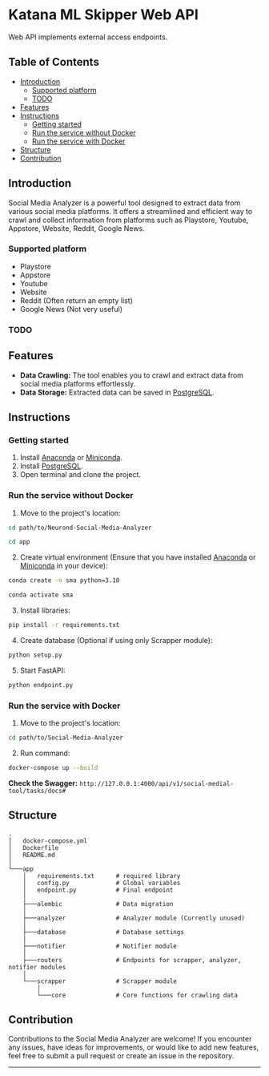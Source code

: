 # Katana ML Skipper Web API

Web API implements external access endpoints.

## Table of Contents

- [Introduction](#introduction)
  - [Supported platform](#supported-platform)
  - [TODO](#todo)
- [Features](#features)
- [Instructions](#instructions)
  - [Getting started](#getting-started)
  - [Run the service without Docker](#run-the-service-without-docker)
  - [Run the service with Docker](#run-the-service-with-docker)
- [Structure](#structure)
- [Contribution](#contribution)


## Introduction

Social Media Analyzer is a powerful tool designed to extract data from various social media platforms. It offers a streamlined and efficient way to crawl and collect information from platforms such as Playstore, Youtube, Appstore, Website, Reddit, Google News.

### Supported platform

- Playstore
- Appstore
- Youtube
- Website
- Reddit (Often return an empty list)
- Google News (Not very useful)

### TODO


## Features

- **Data Crawling:** The tool enables you to crawl and extract data from social media platforms effortlessly.
- **Data Storage:** Extracted data can be saved in [PostgreSQL](https://www.postgresql.org/).


## Instructions

### **Getting started**

1. Install [Anaconda](https://www.anaconda.com/) or [Miniconda](https://docs.conda.io/en/latest/miniconda.html).
2. Install [PostgreSQL](https://www.postgresql.org/).
3. Open terminal and clone the project.

### **Run the service without Docker**

1. Move to the project's location:

```bash
cd path/to/Neurond-Social-Media-Analyzer
```

```bash
cd app
```

2. Create virtual environment (Ensure that you have installed [Anaconda](https://www.anaconda.com/) or [Miniconda](https://docs.conda.io/en/latest/miniconda.html) in your device):

```bash
conda create -n sma python=3.10
```

```bash
conda activate sma
```

3. Install libraries:

```bash
pip install -r requirements.txt
```

4. Create database (Optional if using only Scrapper module):

```bash
python setup.py
```

5. Start FastAPI:

```bash
python endpoint.py
```


### **Run the service with Docker**

1. Move to the project's location:

```bash
cd path/to/Social-Media-Analyzer
```

2. Run command:

```bash
docker-compose up --build
```

**Check the Swagger:** `http://127.0.0.1:4000/api/v1/social-medial-tool/tasks/docs#`

## Structure

```
.
│   docker-compose.yml
│   Dockerfile
│   README.md
│
└───app
    │   requirements.txt      # required library
    │   config.py             # Global variables
    │   endpoint.py           # Final endpoint
    │
    ├───alembic               # Data migration
    │
    ├───analyzer              # Analyzer module (Currently unused)
    │
    ├───database              # Database settings
    │
    ├───notifier              # Notifier module
    │
    ├───routers               # Endpoints for scrapper, analyzer, notifier modules
    │
    └───scrapper              # Scrapper module
        │
        └───core              # Core functions for crawling data 
```

## Contribution

Contributions to the Social Media Analyzer are welcome! If you encounter any issues, have ideas for improvements, or would like to add new features, feel free to submit a pull request or create an issue in the repository.

---
